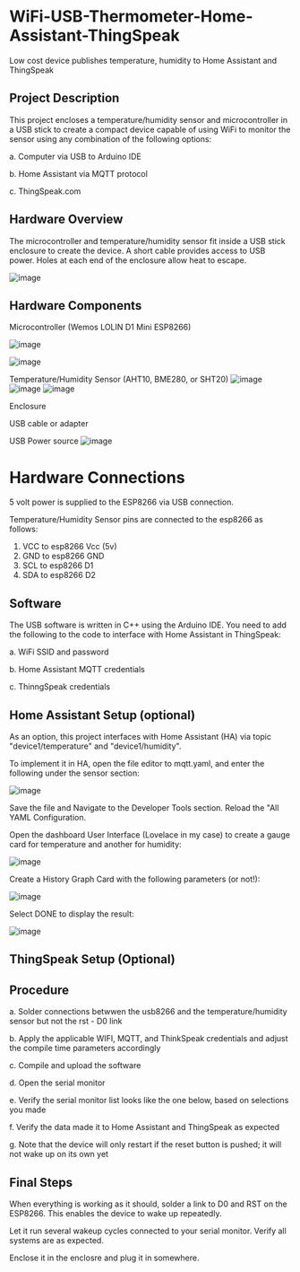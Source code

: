 # WiFi-USB-Thermometer-Home-Assistant-ThingSpeak
Low cost device publishes temperature, humidity to Home Assistant and ThingSpeak

## Project Description
This project encloses a temperature/humidity sensor and microcontroller in a USB stick to create a compact device capable of using WiFi to monitor the sensor using any combination of the following options:

a. Computer via USB to Arduino IDE

b. Home Assistant via MQTT protocol

c. ThingSpeak.com

## Hardware Overview
The microcontroller and temperature/humidity sensor fit inside a USB stick enclosure to create the device.  A short cable provides access to USB power.  Holes at each end of the enclosure allow heat to escape.

![image](https://github.com/Bobbo117/WiFi-USB-Thermometer-Home-Assistant-ThingSpeak/blob/main/Images/Exploded_View.jpg)

## Hardware Components
Microcontroller (Wemos LOLIN D1 Mini ESP8266) 

![image](https://github.com/user-attachments/assets/deb7757e-022d-40d1-9cd0-f9b4820fb36a)

![image](https://github.com/user-attachments/assets/30f0dc68-d9a5-49dc-9d5f-92cf92265db8)

Temperature/Humidity Sensor (AHT10, BME280, or SHT20)
![image](https://github.com/Bobbo117/WiFi-USB-Thermometer-Home-Assistant-ThingSpeak/blob/main/Images/AHT10.jpg)
![image](https://github.com/Bobbo117/WiFi-USB-Thermometer-Home-Assistant-ThingSpeak/blob/main/Images/BME280.jpg)
![image](https://github.com/Bobbo117/WiFi-USB-Thermometer-Home-Assistant-ThingSpeak/blob/main/Images/SHT20.jpg)

Enclosure

USB cable or adapter

USB Power source
![image](https://github.com/Bobbo117/WiFi-USB-Thermometer-Home-Assistant-ThingSpeak/blob/main/Images/power_adapters.jpg)

# Hardware Connections

5 volt power is supplied to the ESP8266 via USB connection.

Temperature/Humidity Sensor pins are connected to the esp8266 as follows:

1. VCC to esp8266 Vcc (5v)
2. GND to esp8266 GND
3. SCL to esp8266 D1
4. SDA to esp8266 D2 

## Software
The USB software is written in C++ using the Arduino IDE.  You need to add the following to the code to interface with Home Assistant in ThingSpeak:

a. WiFi SSID and password

b. Home Assistant MQTT credentials

c. ThinngSpeak credentials

## Home Assistant Setup (optional)

As an option, this project interfaces with Home Assistant (HA) via topic "device1/temperature" and "device1/humidity".

To implement it in HA, open the file editor to mqtt.yaml, and enter the following under the sensor section:

![image](https://github.com/Bobbo117/WiFi-USB-Thermometer-Home-Assistant-ThingSpeak/blob/main/Images/mqtt_yaml.jpg)

Save the file and Navigate to the Developer Tools section. Reload the "All YAML Configuration.

Open the dashboard User Interface (Lovelace in my case) to create a gauge card for temperature and another for humidity:

![image](https://github.com/Bobbo117/WiFi-USB-Thermometer-Home-Assistant-ThingSpeak/blob/main/Images/HA_guage_card.jpg)

Create a History Graph Card with the following parameters (or not!):

![image](https://github.com/Bobbo117/WiFi-USB-Thermometer-Home-Assistant-ThingSpeak/blob/main/Images/HA_history_card.jpg)

Select DONE to display the result:

![image](https://github.com/Bobbo117/WiFi-USB-Thermometer-Home-Assistant-ThingSpeak/blob/main/Images/HA.jpg)

## ThingSpeak Setup (Optional)

## Procedure

a. Solder connections betwwen the usb8266 and the temperature/humidity sensor but not the rst - D0 link

b. Apply the applicable WIFI, MQTT, and ThinkSpeak credentials and adjust the compile time parameters accordingly

c. Compile and upload the software

d. Open the serial monitor

e. Verify the serial monitor list looks like the one below, based on selections you made

f. Verify the data made it to Home Assistant and ThingSpeak as expected

g. Note that the device will only restart if the reset button is pushed; it will not wake up on its own yet

## Final Steps

When everything is working as it should, solder a link to D0 and RST on the ESP8266.  This enables the device to wake up repeatedly.

Let it run several wakeup cycles connected to your serial monitor.  Verify all systems are as expected.

Enclose it in the enclosre and plug it in somewhere.

